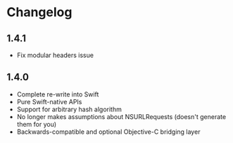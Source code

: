 # Changelog

## 1.4.1

- Fix modular headers issue

## 1.4.0

- Complete re-write into Swift
- Pure Swift-native APIs
- Support for arbitrary hash algorithm
- No longer makes assumptions about NSURLRequests (doesn't generate them for you)
- Backwards-compatible and optional Objective-C bridging layer
